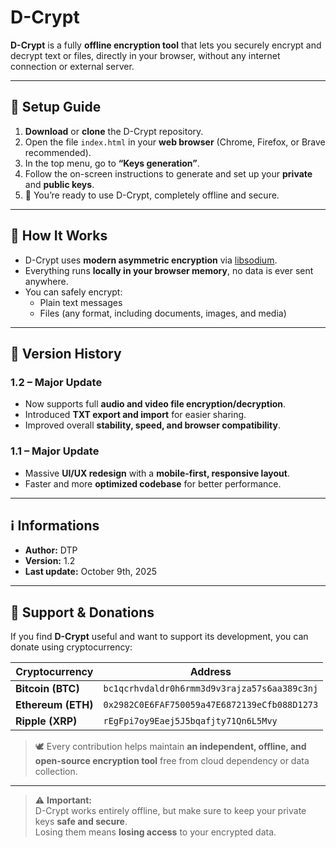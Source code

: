 # D-Crypt

**D-Crypt** is a fully **offline encryption tool** that lets you securely encrypt and decrypt text or files, directly in your browser, without any internet connection or external server.

---

## 🚀 Setup Guide

1. **Download** or **clone** the D-Crypt repository.
2. Open the file `index.html` in your **web browser** (Chrome, Firefox, or Brave recommended).
3. In the top menu, go to **“Keys generation”**.
4. Follow the on-screen instructions to generate and set up your **private** and **public keys**.
5. 🎉 You’re ready to use D-Crypt, completely offline and secure.

---

## 🧠 How It Works

- D-Crypt uses **modern asymmetric encryption** via [libsodium](https://github.com/jedisct1/libsodium.js).
- Everything runs **locally in your browser memory**, no data is ever sent anywhere.
- You can safely encrypt:
  - Plain text messages
  - Files (any format, including documents, images, and media)

---

## 📜 Version History

### **1.2** – Major Update
- Now supports full **audio and video file encryption/decryption**.
- Introduced **TXT export and import** for easier sharing.
- Improved overall **stability, speed, and browser compatibility**.

### **1.1** – Major Update
- Massive **UI/UX redesign** with a **mobile-first, responsive layout**.
- Faster and more **optimized codebase** for better performance.

---

## ℹ️ Informations

- **Author:** DTP  
- **Version:** 1.2  
- **Last update:** October 9th, 2025  

---

## 💖 Support & Donations

If you find **D-Crypt** useful and want to support its development, you can donate using cryptocurrency:  

| Cryptocurrency | Address |
|----------------|----------|
| **Bitcoin (BTC)** | `bc1qcrhvdaldr0h6rmm3d9v3rajza57s6aa389c3nj` |
| **Ethereum (ETH)** | `0x2982C0E6FAF750059a47E6872139eCfb088D1273` |
| **Ripple (XRP)** | `rEgFpi7oy9Eaej5J5bqafjty71Qn6L5Mvy` |

> 🕊️ Every contribution helps maintain **an independent, offline, and open-source encryption tool** 
> free from cloud dependency or data collection.

---

> ⚠️ **Important:**  
> D-Crypt works entirely offline, but make sure to keep your private keys **safe and secure**.  
> Losing them means **losing access** to your encrypted data.